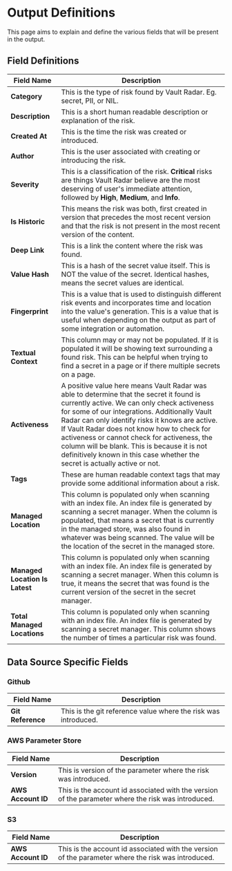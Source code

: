 # Output Definitions
This page aims to explain and define the various fields that will be present in the output.

## Field Definitions

| Field Name | Description |
| --- | --- |
| **Category**| This is the type of risk found by Vault Radar. Eg. secret, PII, or NIL.
| **Description**| This is a short human readable description or explanation of the risk.
| **Created At**| This is the time the risk was created or introduced.
| **Author**| This is the user associated with creating or introducing the risk.
| **Severity**| This is a classification of the risk. **Critical** risks are things Vault Radar believe are the most deserving of user's immediate attention, followed by **High**, **Medium**, and **Info**.
| **Is Historic**| This means the risk was both, first created in version that precedes the most recent version and that the risk is not present in the most recent version of the content.
| **Deep Link**| This is a link the content where the risk was found.
| **Value Hash**| This is a hash of the secret value itself. This is NOT the value of the secret. Identical hashes, means the secret values are identical.
| **Fingerprint**| This is a value that is used to distinguish different risk events and incorporates time and location into the value's generation. This is a value that is useful when depending on the output as part of some integration or automation.
| **Textual Context**| This column may or may not be populated. If it is populated it will be showing text surrounding a found risk. This can be helpful when trying to find a secret in a page or if there multiple secrets on a page.
| **Activeness**| A positive value here means Vault Radar was able to determine that the secret it found is currently active. We can only check activeness for some of our integrations. Additionally Vault Radar can only identify risks it knows are active. If Vault Radar does not know how to check for activeness or cannot check for activeness, the column will be blank. This is because it is not definitively known in this case whether the secret is actually active or not.
| **Tags**| These are human readable context tags that may provide some additional information about a risk.
| **Managed Location**| This column is populated only when scanning with an index file. An index file is generated by scanning a secret manager. When the column is populated, that means a secret that is currently in the managed store, was also found in whatever was being scanned. The value will be the location of the secret in the managed store.
| **Managed Location Is Latest**| This column is populated only when scanning with an index file. An index file is generated by scanning a secret manager. When this column is true, it means the secret that was found is the current version of the secret in the secret manager.
| **Total Managed Locations**| This column is populated only when scanning with an index file. An index file is generated by scanning a secret manager. This column shows the number of times a particular risk was found.

## Data Source Specific Fields

### Github
| Field Name | Description |
| --- | --- |
| **Git Reference**| This is the git reference value where the risk was introduced.

### AWS Parameter Store
| Field Name | Description |
| --- | --- |
| **Version**| This is version of the parameter where the risk was introduced.
| **AWS Account ID**| This is the account id associated with the version of the parameter where the risk was introduced.

### S3
| Field Name | Description |
| --- | --- |
| **AWS Account ID**| This is the account id associated with the version of the parameter where the risk was introduced.